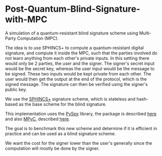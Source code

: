 # Post-Quantum-Blind-Signature-with-MPC
A simulation of a quantum-resistant blind signature scheme using Multi-Party Computation (MPC).

The idea is to use SPHINCS+ to compute a quantum-resistant digital signature, and compute it inside the MPC, such that the parties involved do not learn anything from each other's private inputs.
In this setting there would only be 2 parties, the user and the signer. The signer's secret input would be the secret key, whereas the user input would be the message to be signed. These two inputs would be kept private from each other.
The user would then get the output at the end of the protocol, which is the signed message. 
The signature can then be verified using the signer's public key. 

We use the [SPHINCS+](https://sphincs.org/) signature scheme, which is stateless and hash-based as the base scheme for the blind signature. 

This implementation uses the [PySpx](https://github.com/sphincs/pyspx.git) library, the package is described [here](https://pypi.org/project/PySPX/) and also [MPyC](https://github.com/lschoe/mpyc), described [here](https://mpyc.readthedocs.io/en/latest/mpyc.html).

The goal is to benchmark this new scheme and determine if it is efficient in practice and can be used as a blind signature scheme. 

We want the cost for the signer lower than the user's generally since the computation will mostly be done by the signer. 